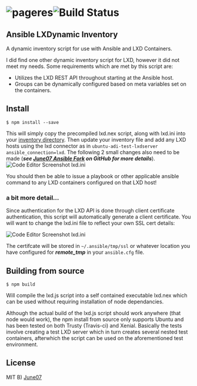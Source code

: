 # ![pageres](https://june07.github.io/Ansible-LXDynamic-Inventory/media/aLXDiLogo.png)![Build Status](https://img.shields.io/travis/june07/Ansible-LXDynamic-Inventory.svg)
## Ansible LXDynamic Inventory ##
A dynamic inventory script for use with Ansible and LXD Containers.

I did find one other dynamic inventory script for LXD, however it did not meet my needs.  Some requirements which are met by this script are:
* Utilizes the LXD REST API throughout starting at the Ansible host.
* Groups can be dynamically configured based on meta variables set on the containers.

## Install
```
$ npm install --save
```
This will simply copy the precompiled lxd.nex script, along with lxd.ini into your [inventory directory](http://docs.ansible.com/ansible/intro_dynamic_inventory.html#using-inventory-directories-and-multiple-inventory-sources "Ansible documentation on multiple inventory sources").  Then update your inventory file and add any LXD hosts using the lxd connector as in ```ubuntu-adi-test-lxdserver ansible_connection=lxd```.  The following 2 small changes also need to be made (**_see [June07 Ansible Fork](https://github.com/june07/ansible/commit/0488f14d1e6eaeb0e288a7a27cade69569c2f9ba) on GitHub for more details_**).
![Code Editor Screenshot lxd.ini](https://june07.github.io/image/dillinger.june07.com-clipboard02.jpg)

You should then be able to issue a playbook or other applicable ansible command to any LXD containers configured on that LXD host!

### a bit more detail...

Since authentication for the LXD API is done through client certificate authentication, this script will automatically generate a client certificate.  You will want to change the lxd.ini file to reflect your own SSL cert details:

![Code Editor Screenshot lxd.ini](https://june07.github.io/image/dillinger.june07.com-clipboard01.jpg)

The certifcate will be stored in ```~/.ansible/tmp/ssl``` or whatever location you have configured for **_remote_tmp_** in your ```ansible.cfg``` file.

## Building from source
```
$ npm build
```
Will compile the lxd.js script into a self contained executable lxd.nex which can be used without requiring installation of node dependancies.

Although the actual build of the lxd.js script should work anywhere (that node would work), the npm install from source only supports Ubuntu and has been tested on both Trusty (Travis-ci) and Xenial.  Basically the tests involve creating a test LXD server which in turn creates several nested test containers, afterwhich the script can be used on the aforementioned test environment.

## License
MIT B) [June07](https://github.com/june07)